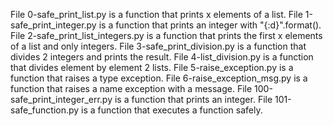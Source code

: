 File 0-safe_print_list.py is a function that prints x elements of a list.
File 1-safe_print_integer.py is a function that prints an integer with "{:d}".format().
File 2-safe_print_list_integers.py is a function that prints the first x elements of a list and only integers.
File 3-safe_print_division.py is a function that divides 2 integers and prints the result.
File 4-list_division.py is a function that divides element by element 2 lists.
File 5-raise_exception.py is a function that raises a type exception.
File 6-raise_exception_msg.py is a function that raises a name exception with a message.
File 100-safe_print_integer_err.py is a function that prints an integer.
File 101-safe_function.py is a function that executes a function safely.
